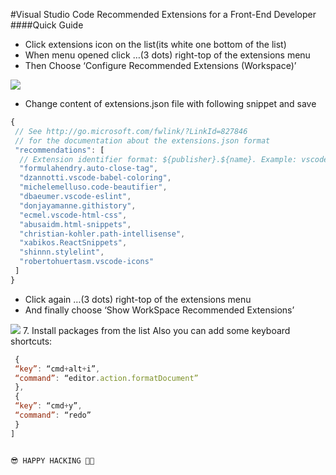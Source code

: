 #Visual Studio Code Recommended Extensions for a Front-End Developer
####Quick Guide
- Click extensions icon on the list(its white one bottom of the list)
- When menu opened click …(3 dots) right-top of the extensions menu
- Then Choose ‘Configure Recommended Extensions (Workspace)’

<img class="progressiveMedia-image js-progressiveMedia-image" data-src="https://cdn-images-1.medium.com/max/800/1*wf8ry089aLB2t_VqRk-8vg.png" src="https://cdn-images-1.medium.com/max/800/1*wf8ry089aLB2t_VqRk-8vg.png">

- Change content of extensions.json file with following snippet and save

```javascript
{
 // See http://go.microsoft.com/fwlink/?LinkId=827846
 // for the documentation about the extensions.json format
 "recommendations": [
  // Extension identifier format: ${publisher}.${name}. Example: vscode.csharp
  "formulahendry.auto-close-tag",
  "dzannotti.vscode-babel-coloring",
  "michelemelluso.code-beautifier",
  "dbaeumer.vscode-eslint",
  "donjayamanne.githistory",
  "ecmel.vscode-html-css",
  "abusaidm.html-snippets",
  "christian-kohler.path-intellisense",
  "xabikos.ReactSnippets",
  "shinnn.stylelint",
  "robertohuertasm.vscode-icons"
 ]
}
```

- Click again …(3 dots) right-top of the extensions menu
- And finally choose ‘Show WorkSpace Recommended Extensions’
<img class="progressiveMedia-image js-progressiveMedia-image" data-src="https://cdn-images-1.medium.com/max/800/1*9ZBdpY1COgTK-nqOgdhxVQ.png" src="https://cdn-images-1.medium.com/max/800/1*9ZBdpY1COgTK-nqOgdhxVQ.png">
7. Install packages from the list
Also you can add some keyboard shortcuts:

```javascript [
 {
 “key”: “cmd+alt+i”,
 “command”: “editor.action.formatDocument”
 },
 {
 “key”: “cmd+y”,
 “command”: “redo”
 }
]


😎 HAPPY HACKING 🙌🏼
